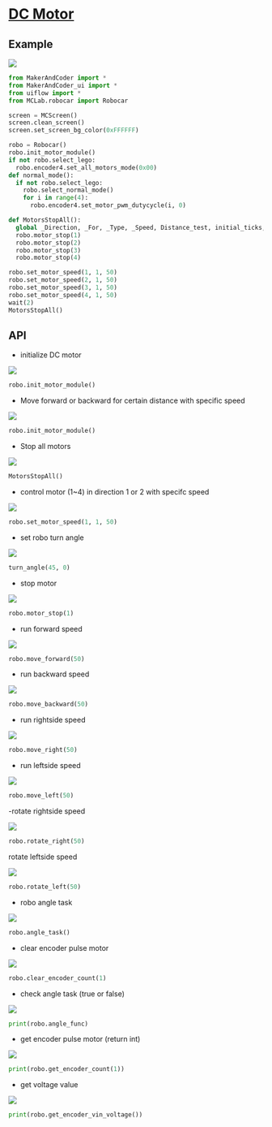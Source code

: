 # [DC Motor](/en/unit/color)

## Example

<img class="blockly_svg" src="https://makerandcoder.com/MCLab/blockly/mc/dc_motor/ex.svg">

```python
from MakerAndCoder import *
from MakerAndCoder_ui import *
from uiflow import *
from MCLab.robocar import Robocar

screen = MCScreen()
screen.clean_screen()
screen.set_screen_bg_color(0xFFFFFF)

robo = Robocar()
robo.init_motor_module()
if not robo.select_lego:
  robo.encoder4.set_all_motors_mode(0x00)
def normal_mode():
  if not robo.select_lego:
    robo.select_normal_mode()
    for i in range(4):
      robo.encoder4.set_motor_pwm_dutycycle(i, 0)

def MotorsStopAll():
  global _Direction, _For, _Type, _Speed, Distance_test, initial_ticks, required_ticks, revolutions_required
  robo.motor_stop(1)
  robo.motor_stop(2)
  robo.motor_stop(3)
  robo.motor_stop(4)

robo.set_motor_speed(1, 1, 50)
robo.set_motor_speed(2, 1, 50)
robo.set_motor_speed(3, 1, 50)
robo.set_motor_speed(4, 1, 50)
wait(2)
MotorsStopAll()
```

## API


- initialize DC motor

  
<img class="blockly_svg" src="https://makerandcoder.com/MCLab/blockly/mc/dc_motor/1.svg">

```python
robo.init_motor_module()
```

- Move forward or backward for certain distance with specific speed
<img class="blockly_svg" src="https://makerandcoder.com/MCLab/blockly/mc/dc_motor/4.svg">

```python
robo.init_motor_module()
```

- Stop all motors
<img class="blockly_svg" src="https://makerandcoder.com/MCLab/blockly/mc/dc_motor/3.svg">

```python
MotorsStopAll()
```


- control motor (1~4) in direction 1 or 2 with specifc speed

<img class="blockly_svg" src="https://makerandcoder.com/MCLab/blockly/mc/dc_motor/2.svg">

```python
robo.set_motor_speed(1, 1, 50)
```


- set robo turn angle

<img class="blockly_svg" src="https://makerandcoder.com/MCLab/blockly/mc/dc_motor/5.svg">

```python
turn_angle(45, 0)
```


- stop motor

<img class="blockly_svg" src="https://makerandcoder.com/MCLab/blockly/mc/dc_motor/6.svg">

```python
robo.motor_stop(1)
```

- run forward speed

<img class="blockly_svg" src="https://makerandcoder.com/MCLab/blockly/mc/dc_motor/7.svg">

```python
robo.move_forward(50)
```

- run backward speed

<img class="blockly_svg" src="https://makerandcoder.com/MCLab/blockly/mc/dc_motor/8.svg">

```python
robo.move_backward(50)
```


- run rightside speed

<img class="blockly_svg" src="https://makerandcoder.com/MCLab/blockly/mc/dc_motor/9.svg">

```python
robo.move_right(50)
```


- run leftside speed


<img class="blockly_svg" src="https://makerandcoder.com/MCLab/blockly/mc/dc_motor/10.svg">
  
```python
robo.move_left(50)
```


-rotate rightside speed

<img class="blockly_svg" src="https://makerandcoder.com/MCLab/blockly/mc/dc_motor/11.svg">

```python
robo.rotate_right(50)
```


rotate leftside speed

<img class="blockly_svg" src="https://makerandcoder.com/MCLab/blockly/mc/dc_motor/12.svg">

```python
robo.rotate_left(50)
```


- robo angle task

<img class="blockly_svg" src="https://makerandcoder.com/MCLab/blockly/mc/dc_motor/13.svg">

```python
robo.angle_task()
```

- clear encoder pulse motor

<img class="blockly_svg" src="https://makerandcoder.com/MCLab/blockly/mc/dc_motor/14.svg">

```python
robo.clear_encoder_count(1)
```


- check angle task (true or false)

<img class="blockly_svg" src="https://makerandcoder.com/MCLab/blockly/mc/dc_motor/15.svg">

```python
print(robo.angle_func)
```


- get encoder pulse motor (return int)
<img class="blockly_svg" src="https://makerandcoder.com/MCLab/blockly/mc/dc_motor/16.svg">

```python
print(robo.get_encoder_count(1))
```


- get voltage value

<img class="blockly_svg" src="https://makerandcoder.com/MCLab/blockly/mc/dc_motor/17.svg">

```python
print(robo.get_encoder_vin_voltage())
```

